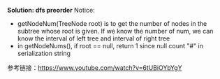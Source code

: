 **Solution: dfs preorder**
Notice:
- getNodeNum(TreeNode root) is to get the number of nodes in the subtree whose root is given. If we know the number of num, we can know the interval of left tree and interval of right tree
- in getNodeNums(), if root == null, return 1 since null count "#" in serialization string


参考链接：https://www.youtube.com/watch?v=6tUBiOYbYgY
